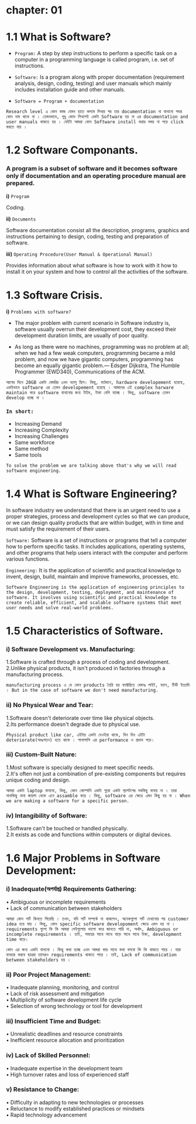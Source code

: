 

# chapter: 01

# 1.1 What is Software?

- `Program:` A step by step instructions to perform a specific task on a computer in a programming language is called program, i.e. set of instructions.

- `Software:` Is a program along with proper documentation (requirement analysis, design,
coding, testing) and user manuals which mainly includes installation guide and other manuals.

- `Software = Program + documentation`

`Research level এ কোন কাজ যেমন হাতে কলমে লিখার পর তার documentation না বানানো পযন্ত কোন দাম থাকে না । তেমনভাবে, শুধু কোড লিখলেই একটা Software হয় না এর documentation and user manuals থাকতে হয় । যেইটা আমরা কোন Software install করার সময় না পড়ে click করতে যায় । `


# 1.2 Software Componants.

### A program is a subset of software and it becomes software only if documentation and an operating procedure manual are prepared.

**i)** `Program`

Coding.

**ii)** `Documents`

Software documentation consist all the description, programs, graphics and instructions pertaining to design, coding, testing and preparation of software.

**iii)** `Operating Procedure(User Manual & Operational Manual)`

Provides information about what software is how to work with it how to install it on your system and how to control all the activities of the software. 


# 1.3 Software Crisis.

**i)** `Problems with software?`

- The major problem with current scenario in Software industry is, software usually
overrun their development cost, they exceed their development duration limits, are
usually of poor quality.

- As long as there were no machines, programming was no problem at all; when we had a
few weak computers, programming became a mild problem, and now we have gigantic
computers, programming has become an equally gigantic problem.— Edsger Dijkstra, The
Humble Programmer (EWD340), Communications of the ACM.

`আগের দিনে 20GB একটা মেমরির এখন ভ্যালু ছিল। কিন্তু, বর্তমানে, hardware developement হয়েছে, একইভাবে software এর তেমন developement হয়েছে । আমাদের এই complex harware maintain করে software বানানোর জন্য টাইম, টাকা বেশি যাচ্ছে । কিন্তু, software তেমন develop হচ্ছে না ।   `

### `In short: `

- Increasing Demand
- Increasing Complexity
- Increasing Challenges
- Same workforce
- Same method
- Same tools

`To solve the problem we are talking above that's why we will read software engineering.`

# 1.4 What is Software Engineering?

In software industry we understand that there is an urgent need to use a proper strategies,
process and development cycles so that we can produce, or we can design quality products
that are within budget, with in time and must satisfy the requirement of their users.

`Software:`  Software is a set of instructions or programs that tell a computer how to perform specific tasks. It includes applications, operating systems, and other programs that help users interact with the computer and perform various functions.

`Engineering:`  It is the application of scientific and practical knowledge to invent, design, build, maintain and improve frameworks, processes, etc.

`Software Engineering is the application of engineering principles to the design, development, testing, deployment, and maintenance of software. It involves using scientific and practical knowledge to create reliable, efficient, and scalable software systems that meet user needs and solve real-world problems.`


# 1.5 Characteristics of Software.

### i) Software Development vs. Manufacturing:
1.Software is crafted through a process of coding and development. <br>
2.Unlike physical products, it isn't produced in factories through a
manufacturing process.

`manufacturing process এ যে কোন products তৈরি হয় ফ্যাক্টরিতে যেমনঃ লাইট, ফ্যান, টিভী ইত্যাদি । But in the case of software we don't need manufacturing. `


### ii) No Physical Wear and Tear:
1.Software doesn't deteriorate over time like physical objects.<br>
2.Its performance doesn't degrade due to physical use.

`Physical product like car, এইটার একটা দেওইয়া থাকে, দিন দিন এইটা deteriorate(অধঃপতন) হতে থাকে । পাশাপাশি এর performance ও প্রভাব পড়ে।  `


### iii) Custom-Built Nature:
1.Most software is specially designed to meet specific needs.<br>
2.It's often not just a combination of pre-existing components but requires
unique coding and design.

`আমরা একটা laptop বানাবো, কিন্তু, কোন কোম্পানি একটা পুরো একটা ল্যাপটপের সবকিছু বানায় না । তারা নানাকিছু নানা জায়গা থেকে এনে assamble করে । কিন্তু, software এর ক্ষেত্রে এমন কিছু হয় না । When we are making a software for a specific person.  `


### iv) Intangibility of Software:
1.Software can't be touched or handled physically.<br>
2.It exists as code and functions within computers or digital devices.


# 1.6 Major Problems in Software Development:

### i) Inadequate(অপর্যাপ্ত) Requirements Gathering:
• Ambiguous or incomplete requirements<br>
• Lack of communication between stakeholders

`আমরা কোন শার্ট কিনতে গিয়েছি । তখন, যদি শার্ট সম্পর্কে না থাকলেও, অনেকগুলো শার্ট দেখানোর পর customer idea হয়ে যায় । কিন্তু, কোন specific software developoment ক্ষেত্রে এমন হয় না । requirements গুলো কি কি আমরা সেইগুলোয় ভালো করে জানতে পারি না, অর্থাৎ, Ambiguous or incomplete requirements । তাই, সময়ের সাথে সাথে বাড়ে সাথে সাথে টাকা, development time বাড়ে। `

`কোন এর জন্য একটা বানাবো । কিন্তু কথা হচ্ছে এখন আমরা কার সাথে কথা বলবো কি কি থাকতে পারে । যারা ব্যবহার করবে ছাত্ররা তাদেরও requirements থাকতে পারে । তাই, Lack of communication between stakeholders হয় । `

### ii) Poor Project Management:
• Inadequate planning, monitoring, and control<br>
• Lack of risk assessment and mitigation<br>
• Multiplicity of software development life cycle<br>
• Selection of wrong technology or tool for development

### iii) Insufficient Time and Budget:
• Unrealistic deadlines and resource constraints<br>
• Inefficient resource allocation and prioritization

### iv) Lack of Skilled Personnel:
• Inadequate expertise in the development team<br>
• High turnover rates and loss of experienced staff

### v) Resistance to Change:
• Difficulty in adapting to new technologies or processes<br>
• Reluctance to modify established practices or mindsets<br>
• Rapid technology advancement



